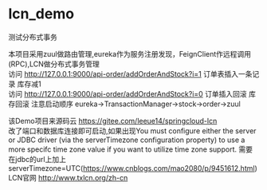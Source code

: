 # lcn_demo
测试分布式事务

本项目采用zuul做路由管理,eureka作为服务注册发现，FeignClient作远程调用(RPC),LCN做分布式事务管理  
访问 http://127.0.0.1:9000/api-order/addOrderAndStock?i=1  订单表插入一条记录  库存减1  
访问 http://127.0.0.1:9000/api-order/addOrderAndStock?i=0  订单插入回滚 库存回滚 
注意启动顺序 eureka->TransactionManager->stock->order->zuul


该Demo项目来源码云 https://gitee.com/leeue14/springcloud-lcn   
改了端口和数据库连接即可启动,如果出现You must configure either the server or JDBC driver (via the serverTimezone configuration property) to use a more specifc time zone value if you want to utilize time zone support. 需要在jdbc的url上加上serverTimezone=UTC(https://www.cnblogs.com/mao2080/p/9451612.html)    
LCN官网   http://www.txlcn.org/zh-cn




